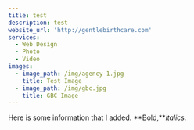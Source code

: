 ```yaml
---
title: test
description: test
website_url: 'http://gentlebirthcare.com'
services:
  - Web Design
  - Photo
  - Video
images:
  - image_path: /img/agency-1.jpg
    title: Test Image
  - image_path: /img/gbc.jpg
    title: GBC Image
---
```



Here is some information that I added. **Bold,***italics.&nbsp;*